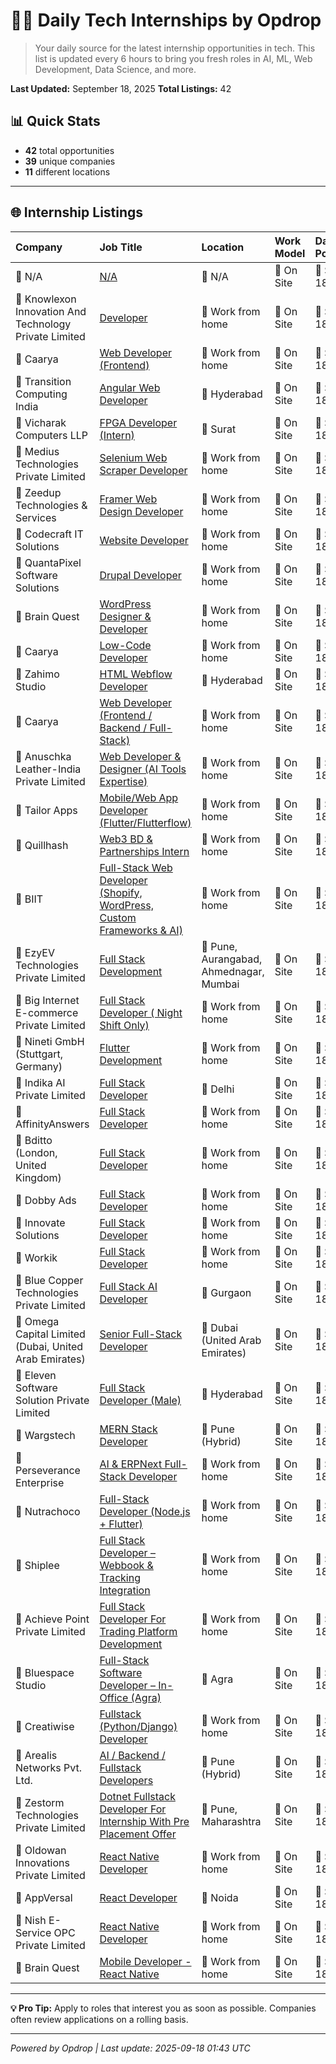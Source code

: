 # 🧑‍💻 Daily Tech Internships by Opdrop

> Your daily source for the latest internship opportunities in tech.
> This list is updated every 6 hours to bring you fresh roles in AI, ML, Web Development, Data Science, and more.

**Last Updated:** September 18, 2025
**Total Listings:** 42

## 📊 Quick Stats

- **42** total opportunities
- **39** unique companies
- **11** different locations

---

## 🌐 Internship Listings

| Company | Job Title | Location | Work Model | Date Posted |
|:---|:---|:---|:---|:---|
| 🏢 N/A | [N/A](N/A) | 📍 N/A | 💼 On Site | 📅 Sep 18 |
| 🏢 Knowlexon Innovation And Technology Private Limited | [Developer](https://internshala.com/internship/detail/work-from-home-developer-internship-at-knowlexon-innovation-and-technology-private-limited1758093593) | 📍 Work from home | 💼 On Site | 📅 Sep 18 |
| 🏢 Caarya | [Web Developer (Frontend)](https://internshala.com/internship/detail/work-from-home-part-time-web-developer-frontend-internship-at-caarya1757957256) | 📍 Work from home | 💼 On Site | 📅 Sep 18 |
| 🏢 Transition Computing India | [Angular Web Developer](https://internshala.com/internship/detail/angular-web-developer-internship-in-hyderabad-at-transition-computing-india1756191364) | 📍 Hyderabad | 💼 On Site | 📅 Sep 18 |
| 🏢 Vicharak Computers LLP | [FPGA Developer (Intern)](https://internshala.com/internship/detail/fpga-developer-intern-internship-in-surat-at-vicharak-computers-llp1757911801) | 📍 Surat | 💼 On Site | 📅 Sep 18 |
| 🏢 Medius Technologies Private Limited | [Selenium Web Scraper Developer](https://internshala.com/internship/detail/work-from-home-selenium-web-scraper-developer-internship-at-medius-technologies-private-limited1757392529) | 📍 Work from home | 💼 On Site | 📅 Sep 18 |
| 🏢 Zeedup Technologies & Services | [Framer Web Design Developer](https://internshala.com/internship/detail/work-from-home-framer-web-design-developer-internship-at-zeedup-technologies-services1757327494) | 📍 Work from home | 💼 On Site | 📅 Sep 18 |
| 🏢 Codecraft IT Solutions | [Website Developer](https://internshala.com/internship/detail/work-from-home-website-developer-internship-at-codecraft-it-solutions1756099923) | 📍 Work from home | 💼 On Site | 📅 Sep 18 |
| 🏢 QuantaPixel Software Solutions | [Drupal Developer](https://internshala.com/internship/detail/work-from-home-drupal-developer-internship-at-quantapixel-software-solutions1754304174) | 📍 Work from home | 💼 On Site | 📅 Sep 18 |
| 🏢 Brain Quest | [WordPress Designer & Developer](https://internshala.com/internship/detail/work-from-home-wordpress-designer-developer-internship-at-brain-quest1758103575) | 📍 Work from home | 💼 On Site | 📅 Sep 18 |
| 🏢 Caarya | [Low-Code Developer](https://internshala.com/internship/detail/work-from-home-part-time-low-code-developer-internship-at-caarya1758015256) | 📍 Work from home | 💼 On Site | 📅 Sep 18 |
| 🏢 Zahimo Studio | [HTML Webflow Developer](https://internshala.com/internship/detail/html-webflow-developer-internship-in-hyderabad-at-zahimo-studio1757402116) | 📍 Hyderabad | 💼 On Site | 📅 Sep 18 |
| 🏢 Caarya | [Web Developer (Frontend / Backend / Full-Stack)](https://internshala.com/internship/detail/work-from-home-part-time-web-developer-frontend-backend-full-stack-internship-at-caarya1757674436) | 📍 Work from home | 💼 On Site | 📅 Sep 18 |
| 🏢 Anuschka Leather-India Private Limited | [Web Developer & Designer (AI Tools Expertise)](https://internshala.com/internship/detail/work-from-home-web-developer-designer-ai-tools-expertise-internship-at-anuschka-leather-india-private-limited1755870019) | 📍 Work from home | 💼 On Site | 📅 Sep 18 |
| 🏢 Tailor Apps | [Mobile/Web App Developer (Flutter/Flutterflow)](https://internshala.com/internship/detail/work-from-home-part-time-mobile-web-app-developer-flutter-flutterflow-internship-at-tailor-apps1755756110) | 📍 Work from home | 💼 On Site | 📅 Sep 18 |
| 🏢 Quillhash | [Web3 BD & Partnerships Intern](https://internshala.com/internship/detail/work-from-home-web3-bd-partnerships-intern-internship-at-quillhash1755667210) | 📍 Work from home | 💼 On Site | 📅 Sep 18 |
| 🏢 BIIT | [Full-Stack Web Developer (Shopify, WordPress, Custom Frameworks & AI)](https://internshala.com/internship/detail/work-from-home-full-stack-web-developer-shopify-wordpress-custom-frameworks-ai-internship-at-biit1755674226) | 📍 Work from home | 💼 On Site | 📅 Sep 18 |
| 🏢 EzyEV Technologies Private Limited | [Full Stack Development](https://internshala.com/internship/detail/full-stack-development-internship-in-multiple-locations-at-ezyev-technologies-private-limited1757955657) | 📍 Pune, Aurangabad, Ahmednagar, Mumbai | 💼 On Site | 📅 Sep 18 |
| 🏢 Big Internet E-commerce Private Limited | [Full Stack Developer ( Night Shift Only)](https://internshala.com/internship/detail/work-from-home-full-stack-developer--night-shift-only-internship-at-big-internet-e-commerce-private-limited1756529918) | 📍 Work from home | 💼 On Site | 📅 Sep 18 |
| 🏢 Nineti GmbH (Stuttgart, Germany) | [Flutter Development](https://internshala.com/internship/detail/work-from-home-flutter-development-internship-at-nineti-gmbh1756275975) | 📍 Work from home | 💼 On Site | 📅 Sep 18 |
| 🏢 Indika AI Private Limited | [Full Stack Developer](https://internshala.com/internship/detail/full-stack-developer-internship-in-delhi-at-indika-ai-private-limited1756723774) | 📍 Delhi | 💼 On Site | 📅 Sep 18 |
| 🏢 AffinityAnswers | [Full Stack Developer](https://internshala.com/internship/detail/work-from-home-full-stack-developer-internship-at-affinityanswers1756099724) | 📍 Work from home | 💼 On Site | 📅 Sep 18 |
| 🏢 Bditto (London, United Kingdom) | [Full Stack Developer](https://internshala.com/internship/detail/work-from-home-full-stack-developer-internship-at-bditto1755860990) | 📍 Work from home | 💼 On Site | 📅 Sep 18 |
| 🏢 Dobby Ads | [Full Stack Developer](https://internshala.com/internship/detail/work-from-home-full-stack-developer-internship-at-dobby-ads1755783419) | 📍 Work from home | 💼 On Site | 📅 Sep 18 |
| 🏢 Innovate Solutions | [Full Stack Developer](https://internshala.com/internship/detail/work-from-home-full-stack-developer-internship-at-innovate-solutions1755712569) | 📍 Work from home | 💼 On Site | 📅 Sep 18 |
| 🏢 Workik | [Full Stack Developer](https://internshala.com/internship/detail/work-from-home-full-stack-developer-internship-at-workik1753850865) | 📍 Work from home | 💼 On Site | 📅 Sep 18 |
| 🏢 Blue Copper Technologies Private Limited | [Full Stack AI Developer](https://internshala.com/internship/detail/full-stack-ai-developer-internship-in-gurgaon-at-blue-copper-technologies-private-limited1757675564) | 📍 Gurgaon | 💼 On Site | 📅 Sep 18 |
| 🏢 Omega Capital Limited (Dubai, United Arab Emirates) | [Senior Full-Stack Developer](https://internshala.com/internship/detail/senior-full-stack-developer-internship-in-dubai-at-omega-capital-limited1757047518) | 📍 Dubai (United Arab Emirates) | 💼 On Site | 📅 Sep 18 |
| 🏢 Eleven Software Solution Private Limited | [Full Stack Developer (Male)](https://internshala.com/internship/detail/full-stack-developer-male-internship-in-hyderabad-at-eleven-software-solution-private-limited1756976633) | 📍 Hyderabad | 💼 On Site | 📅 Sep 18 |
| 🏢 Wargstech | [MERN Stack Developer](https://internshala.com/internship/detail/mern-stack-developer-internship-in-pune-at-wargstech1755676423) | 📍 Pune                                                                (Hybrid) | 💼 On Site | 📅 Sep 18 |
| 🏢 Perseverance Enterprise | [AI & ERPNext Full-Stack Developer](https://internshala.com/internship/detail/work-from-home-ai-erpnext-full-stack-developer-internship-at-perseverance-enterprise1757582950) | 📍 Work from home | 💼 On Site | 📅 Sep 18 |
| 🏢 Nutrachoco | [Full-Stack Developer (Node.js + Flutter)](https://internshala.com/internship/detail/work-from-home-full-stack-developer-nodejs-flutter-internship-at-nutrachoco1757307453) | 📍 Work from home | 💼 On Site | 📅 Sep 18 |
| 🏢 Shiplee | [Full Stack Developer – Webbook & Tracking Integration](https://internshala.com/internship/detail/work-from-home-full-stack-developer--webbook-tracking-integration-internship-at-shiplee1758110561) | 📍 Work from home | 💼 On Site | 📅 Sep 18 |
| 🏢 Achieve Point Private Limited | [Full Stack Developer For Trading Platform Development](https://internshala.com/internship/detail/work-from-home-full-stack-developer-for-trading-platform-development-internship-at-achieve-point-private-limited1757137726) | 📍 Work from home | 💼 On Site | 📅 Sep 18 |
| 🏢 Bluespace Studio | [Full-Stack Software Developer  – In-Office (Agra)](https://internshala.com/internship/detail/full-stack-software-developer--in-office-agra-internship-in-agra-at-bluespace-studio1753958863) | 📍 Agra | 💼 On Site | 📅 Sep 18 |
| 🏢 Creatiwise | [Fullstack (Python/Django) Developer](https://internshala.com/internship/detail/work-from-home-fullstack-python-django-developer-internship-at-creatiwise1756366639) | 📍 Work from home | 💼 On Site | 📅 Sep 18 |
| 🏢 Arealis Networks Pvt. Ltd. | [AI / Backend / Fullstack Developers](https://internshala.com/internship/detail/ai-backend-fullstack-developers-internship-in-pune-at-arealis-networks-pvt-ltd1755860611) | 📍 Pune                                                                (Hybrid) | 💼 On Site | 📅 Sep 18 |
| 🏢 Zestorm Technologies Private Limited | [Dotnet Fullstack Developer For Internship With Pre Placement Offer](https://internshala.com/internship/detail/dotnet-fullstack-developer-for-internship-with-pre-placement-offer-internship-in-multiple-locations-at-zestorm-technologies-private-limited1756988979) | 📍 Pune, Maharashtra | 💼 On Site | 📅 Sep 18 |
| 🏢 Oldowan Innovations Private Limited | [React Native Developer](https://internshala.com/internship/detail/work-from-home-react-native-developer-internship-at-oldowan-innovations-private-limited1756715186) | 📍 Work from home | 💼 On Site | 📅 Sep 18 |
| 🏢 AppVersal | [React Developer](https://internshala.com/internship/detail/react-developer-internship-in-noida-at-appversal1756369161) | 📍 Noida | 💼 On Site | 📅 Sep 18 |
| 🏢 Nish E-Service OPC Private Limited | [React Native Developer](https://internshala.com/internship/detail/work-from-home-react-native-developer-internship-at-nish-e-service-opc-private-limited1757331496) | 📍 Work from home | 💼 On Site | 📅 Sep 18 |
| 🏢 Brain Quest | [Mobile Developer - React Native](https://internshala.com/internship/detail/work-from-home-mobile-developer-react-native-internship-at-brain-quest1757913246) | 📍 Work from home | 💼 On Site | 📅 Sep 18 |

---

**💡 Pro Tip:** Apply to roles that interest you as soon as possible. Companies often review applications on a rolling basis.

---
*Powered by Opdrop | Last update: 2025-09-18 01:43 UTC*